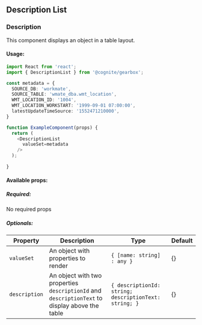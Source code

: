 ## Description List 

<!-- STORY -->

### Description

This component displays an object in a table layout.

#### Usage:

```typescript jsx
import React from 'react';
import { DescriptionList } from '@cognite/gearbox';

const metadata = {
  SOURCE_DB: 'workmate',
  SOURCE_TABLE: 'wmate_dba.wmt_location',
  WMT_LOCATION_ID: '1004',
  WMT_LOCATION_WORKSTART: '1999-09-01 07:00:00',
  latestUpdateTimeSource: '1552471210000',
}

function ExampleComponent(props) {
  return (
    <DescriptionList 
      valueSet=metadata 
    />
  );
  
}
```

#### Available props:

##### Required:

No required props

##### Optionals:

| Property      | Description                                                                                    | Type                                                  | Default |
| ------------- | ---------------------------------------------------------------------------------------------- | ----------------------------------------------------- | ------- |
| `valueSet`    | An object with properties to render                                                            | `{ [name: string] : any }`                                              | {}      |
| `description` | An object with two properties `descriptionId` and `descriptionText` to display above the table | `{ descriptionId: string; descriptionText: string; }` | {}      |

